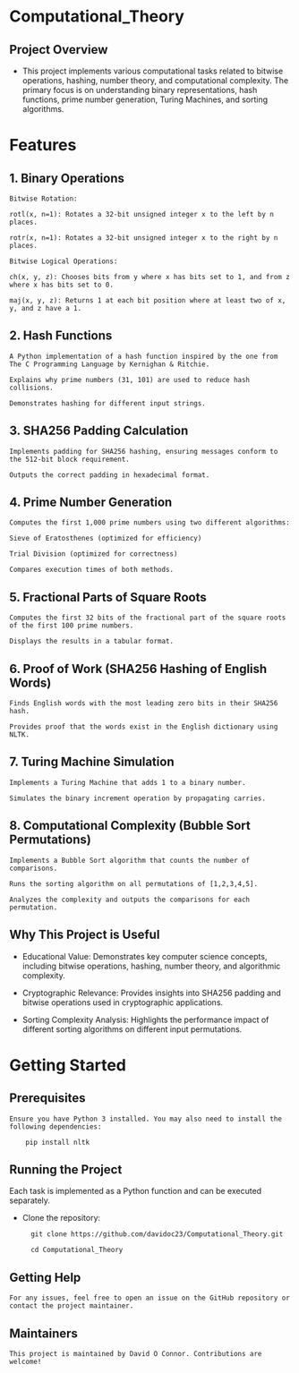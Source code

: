 # Computational_Theory
## Project Overview

- This project implements various computational tasks related to bitwise operations, hashing, number theory, and computational complexity. The primary focus is on understanding binary representations, hash functions, prime number generation, Turing Machines, and sorting algorithms.

# Features

## 1. Binary Operations

    Bitwise Rotation:

    rotl(x, n=1): Rotates a 32-bit unsigned integer x to the left by n places.

    rotr(x, n=1): Rotates a 32-bit unsigned integer x to the right by n places.

    Bitwise Logical Operations:

    ch(x, y, z): Chooses bits from y where x has bits set to 1, and from z where x has bits set to 0.

    maj(x, y, z): Returns 1 at each bit position where at least two of x, y, and z have a 1.

## 2. Hash Functions

    A Python implementation of a hash function inspired by the one from The C Programming Language by Kernighan & Ritchie.

    Explains why prime numbers (31, 101) are used to reduce hash collisions.

    Demonstrates hashing for different input strings.

## 3. SHA256 Padding Calculation

    Implements padding for SHA256 hashing, ensuring messages conform to the 512-bit block requirement.

    Outputs the correct padding in hexadecimal format.

## 4. Prime Number Generation

    Computes the first 1,000 prime numbers using two different algorithms:

    Sieve of Eratosthenes (optimized for efficiency)

    Trial Division (optimized for correctness)

    Compares execution times of both methods.

## 5. Fractional Parts of Square Roots

    Computes the first 32 bits of the fractional part of the square roots of the first 100 prime numbers.

    Displays the results in a tabular format.

## 6. Proof of Work (SHA256 Hashing of English Words)

    Finds English words with the most leading zero bits in their SHA256 hash.

    Provides proof that the words exist in the English dictionary using NLTK.

## 7. Turing Machine Simulation

    Implements a Turing Machine that adds 1 to a binary number.

    Simulates the binary increment operation by propagating carries.

## 8. Computational Complexity (Bubble Sort Permutations)

    Implements a Bubble Sort algorithm that counts the number of comparisons.

    Runs the sorting algorithm on all permutations of [1,2,3,4,5].

    Analyzes the complexity and outputs the comparisons for each permutation.

## Why This Project is Useful

- Educational Value: Demonstrates key computer science concepts, including bitwise operations, hashing, number theory, and algorithmic complexity.

- Cryptographic Relevance: Provides insights into SHA256 padding and bitwise operations used in cryptographic applications.

- Sorting Complexity Analysis: Highlights the performance impact of different sorting algorithms on different input permutations.

# Getting Started

## Prerequisites

    Ensure you have Python 3 installed. You may also need to install the following dependencies:

        pip install nltk

## Running the Project

Each task is implemented as a Python function and can be executed separately.

- Clone the repository:

        git clone https://github.com/davidoc23/Computational_Theory.git
    
        cd Computational_Theory


## Getting Help

    For any issues, feel free to open an issue on the GitHub repository or contact the project maintainer.

## Maintainers

    This project is maintained by David O Connor. Contributions are welcome!
